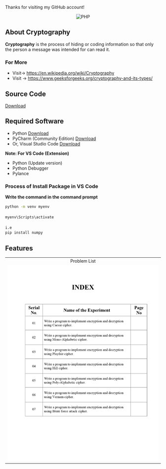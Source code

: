 Thanks for visiting my GitHub account!

<p align="center"><img src="https://github.com/learnwithfair/cryptography/blob/main/cryptography-info.jpg" width="400" height="250" alt="PHP"></p>

## About Cryptography

**Cryptography** is the process of hiding or coding information so that only the person a message was intended for can read it.

### For More 
- Visit-> https://en.wikipedia.org/wiki/Cryptography
- Visit -> https://www.geeksforgeeks.org/cryptography-and-its-types/


## Source Code
[Download](https://mega.nz/folder/pK0TEbZD#jEktHP5QPV5sH5TMEaXKAg)

## Required Software
- Python [Download](https://www.python.org/downloads/)
- PyCharm (Community Edition) [Download](https://www.jetbrains.com/pycharm/download/?section=windows) 
- Or, Visual Studio Code  [Download](https://code.visualstudio.com/download)

**Note: For VS Code (Extension)**
- Python (Update version)
- Python Debugger
- Pylance

### Process of Install Package in VS Code
**Write the command in the command prompt**

```bash
python -m venv myenv

myenv\Scripts\activate

i.e
pip install numpy
```



## Features

|   |
|:---:|
|Problem List|
|![list](https://github.com/learnwithfair/cryptography/blob/main/index.jpg)|

